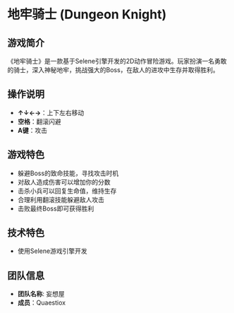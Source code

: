 # 地牢骑士 (Dungeon Knight)

## 游戏简介
《地牢骑士》是一款基于Selene引擎开发的2D动作冒险游戏。玩家扮演一名勇敢的骑士，深入神秘地牢，挑战强大的Boss，在敌人的进攻中生存并取得胜利。

## 操作说明
- **↑↓←→**：上下左右移动
- **空格**：翻滚闪避
- **A键**：攻击

## 游戏特色
- 躲避Boss的致命技能，寻找攻击时机
- 对敌人造成伤害可以增加你的分数
- 击杀小兵可以回复生命值，维持生存
- 合理利用翻滚技能躲避敌人攻击
- 击败最终Boss即可获得胜利

## 技术特色
- 使用Selene游戏引擎开发

## 团队信息
- **团队名称**: 妄想屋 
- **成员**：Quaestiox
